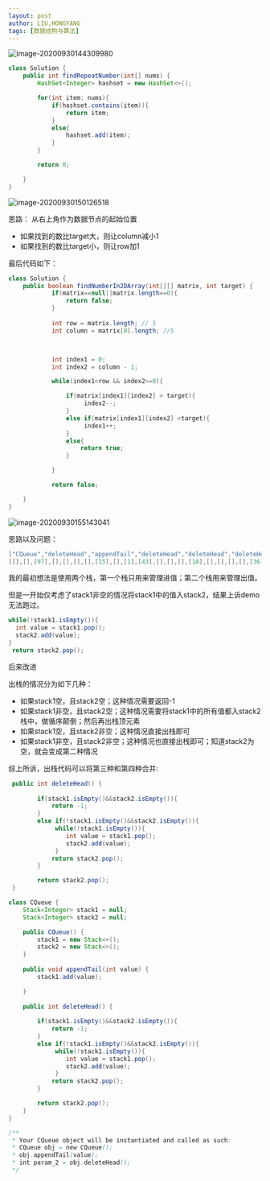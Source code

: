 ```yaml
---
layout: post
author: LIU,HONGYANG
tags: [数据结构与算法]
---
```


![image-20200930144309980](https://tva1.sinaimg.cn/large/007S8ZIlgy1gj8o9s4k4oj30my0magnr.jpg)





```java
class Solution {
    public int findRepeatNumber(int[] nums) {
        HashSet<Integer> hashset = new HashSet<>();

        for(int item: nums){
            if(hashset.contains(item)){
                return item;
            }
            else{
                hashset.add(item);
            }
        }

        return 0;

    }
}
```







![image-20200930150126518](https://tva1.sinaimg.cn/large/007S8ZIlgy1gj8ossrsv8j30r60qq0ve.jpg)





思路： 从右上角作为数据节点的起始位置

- 如果找到的数比target大，则让column减小1
- 如果找到的数比target小，则让row加1

最后代码如下：

```java
class Solution {
    public boolean findNumberIn2DArray(int[][] matrix, int target) {
            if(matrix==null||matrix.length==0){
                return false;
            }
            
            int row = matrix.length; // 5
            int column = matrix[0].length; //5



            int index1 = 0;
            int index2 = column - 1;

            while(index1<row && index2>=0){

                if(matrix[index1][index2] > target){
                     index2--;
                }
                else if(matrix[index1][index2] <target){
                     index1++;
                }
                else{
                    return true;
                }

            }

            return false;

    }
}
```



![image-20200930155143041](https://tva1.sinaimg.cn/large/007S8ZIlgy1gj8q95x09lj30ra0oymzz.jpg)



思路以及问题：

```java
["CQueue","deleteHead","appendTail","deleteHead","deleteHead","deleteHead","deleteHead","appendTail","deleteHead","appendTail","appendTail","deleteHead","deleteHead","deleteHead","appendTail","deleteHead","deleteHead","deleteHead","deleteHead","appendTail","appendTail","appendTail","appendTail","deleteHead","deleteHead","appendTail","appendTail","deleteHead","deleteHead","deleteHead","appendTail","appendTail","deleteHead","appendTail","deleteHead","appendTail","appendTail","appendTail","deleteHead","deleteHead","appendTail","appendTail","deleteHead","deleteHead","deleteHead","deleteHead","appendTail","appendTail","deleteHead","deleteHead","appendTail","deleteHead","appendTail","appendTail","appendTail","appendTail","deleteHead","appendTail","deleteHead","deleteHead","appendTail","appendTail","appendTail","deleteHead","deleteHead","appendTail","appendTail","appendTail","deleteHead","deleteHead","deleteHead","deleteHead","appendTail","appendTail","deleteHead","deleteHead","appendTail","deleteHead","appendTail","appendTail","deleteHead","deleteHead","appendTail","deleteHead","appendTail","appendTail","appendTail","deleteHead","appendTail","appendTail","appendTail","appendTail","deleteHead","deleteHead","deleteHead","appendTail","deleteHead","appendTail","deleteHead","appendTail","appendTail"]
[[],[],[97],[],[],[],[],[15],[],[1],[43],[],[],[],[18],[],[],[],[],[36],[69],[21],[91],[],[],[22],[40],[],[],[],[81],[65],[],[77],[],[63],[96],[5],[],[],[35],[90],[],[],[],[],[77],[83],[],[],[52],[],[2],[66],[87],[90],[],[2],[],[],[33],[16],[72],[],[],[14],[78],[8],[],[],[],[],[3],[83],[],[],[13],[],[79],[44],[],[],[33],[],[55],[76],[12],[],[91],[24],[49],[47],[],[],[],[85],[],[69],[],[94],[52]]
```

我的最初想法是使用两个栈，第一个栈只用来管理进值；第二个栈用来管理出值。

但是一开始仅考虑了stack1非空的情况将stack1中的值入stack2，结果上诉demo无法跑过。

```java
while(!stack1.isEmpty()){
  int value = stack1.pop();
  stack2.add(value);
}
 return stack2.pop();
```

后来改进

出栈的情况分为如下几种：

- 如果stack1空，且stack2空；这种情况需要返回-1
- 如果stack1非空，且stack2空；这种情况需要将stack1中的所有值都入stack2栈中，做循序颠倒；然后再出栈顶元素
- 如果stack1空，且stack2非空；这种情况直接出栈即可
- 如果stack1非空，且stack2非空；这种情况也直接出栈即可；知道stack2为空，就会变成第二种情况



综上所诉，出栈代码可以将第三种和第四种合并:

```java
 public int deleteHead() {
        
        if(stack1.isEmpty()&&stack2.isEmpty()){
            return -1;
        }
        else if(!stack1.isEmpty()&&stack2.isEmpty()){
             while(!stack1.isEmpty()){
                int value = stack1.pop();
                stack2.add(value);
             }
            return stack2.pop();
        }

        return stack2.pop();
 }
```











```java
class CQueue {
    Stack<Integer> stack1 = null;
    Stack<Integer> stack2 = null;

    public CQueue() {
        stack1 = new Stack<>();
        stack2 = new Stack<>();
    }
    
    public void appendTail(int value) {
        stack1.add(value);

    }
    
    public int deleteHead() {
        
        if(stack1.isEmpty()&&stack2.isEmpty()){
            return -1;
        }
        else if(!stack1.isEmpty()&&stack2.isEmpty()){
             while(!stack1.isEmpty()){
                int value = stack1.pop();
                stack2.add(value);
             }
            return stack2.pop();
        }

        return stack2.pop();
    }
}

/**
 * Your CQueue object will be instantiated and called as such:
 * CQueue obj = new CQueue();
 * obj.appendTail(value);
 * int param_2 = obj.deleteHead();
 */
```

